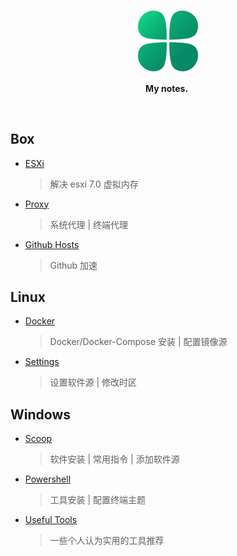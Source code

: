 &nbsp;

<p align="center">
  <img src="./assets/clover.svg" width="20%" alt="notes" />
</p>
<p align="center">
   <b>My notes.</b>&nbsp;
</p>

&nbsp;

## Box

- [ESXi](./docs/esxi.md)

  > 解决 esxi 7.0 虚拟内存

- [Proxy](./docs/proxy.md)

  > 系统代理 | 终端代理

- [Github Hosts](./docs/hosts.md)

  > Github 加速

## Linux

- [Docker](./docs/docker.md)

  > Docker/Docker-Compose 安装 | 配置镜像源

- [Settings](./docs/linux.md)

  > 设置软件源 | 修改时区

## Windows

- [Scoop](./docs/scoop.md)

  > 软件安装 | 常用指令 | 添加软件源

- [Powershell](./docs/powershell.md)

  > 工具安装 | 配置终端主题

- [Useful Tools](./docs/tools.md)

  > 一些个人认为实用的工具推荐
